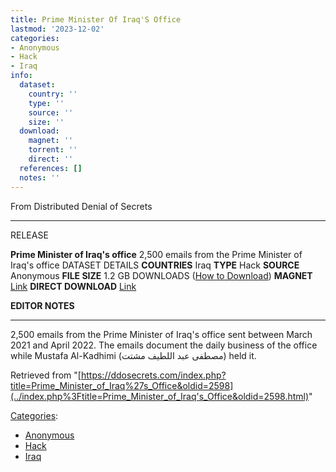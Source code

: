 ```yaml
---
title: Prime Minister Of Iraq'S Office
lastmod: '2023-12-02'
categories:
- Anonymous
- Hack
- Iraq
info:
  dataset:
    country: ''
    type: ''
    source: ''
    size: ''
  download:
    magnet: ''
    torrent: ''
    direct: ''
  references: []
  notes: ''
---
```




From Distributed Denial of Secrets

---
RELEASE

**Prime Minister of Iraq's office**
2,500 emails from the Prime Minister of Iraq's office
DATASET DETAILS
**COUNTRIES** Iraq
**TYPE** Hack
**SOURCE** Anonymous
**FILE SIZE** 1.2 GB
DOWNLOADS ([How to Download](Torrents.html "Torrents"))
**MAGNET** [Link](magnet:?xt=urn:btih:DFED01D09C832E5CC01E07230E0ED496C78D95D1&dn=pmoiq.7z)
**DIRECT DOWNLOAD** [Link](https://data.ddosecrets.com/Prime%20Minister%20of%20Iraq's%20Office/)

**EDITOR NOTES**

---

2,500 emails from the Prime Minister of Iraq's office sent between
March 2021 and April 2022. The emails document the daily business of the
office while Mustafa Al-Kadhimi (مصطفى عبد اللطيف مشتت) held it.

Retrieved from
"[https://ddosecrets.com/index.php?title=Prime_Minister_of_Iraq%27s_Office&oldid=2598](../index.php%3Ftitle=Prime_Minister_of_Iraq's_Office&oldid=2598.html)"

[Categories](./Special:Categories.html "Special:Categories"):

- [Anonymous](./Category:Anonymous.html "Category:Anonymous")
- [Hack](./Category:Hack.html "Category:Hack")
- [Iraq](./Category:Iraq.html "Category:Iraq")

